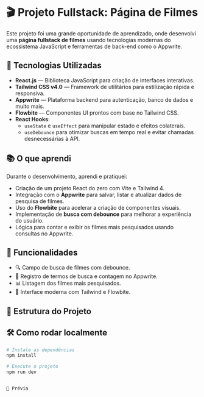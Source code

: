 # 🎬 Projeto Fullstack: Página de Filmes

Este projeto foi uma grande oportunidade de aprendizado, onde desenvolvi uma **página fullstack de filmes** usando tecnologias modernas do ecossistema JavaScript e ferramentas de back-end como o Appwrite.

## 🚀 Tecnologias Utilizadas

- **React.js** — Biblioteca JavaScript para criação de interfaces interativas.
- **Tailwind CSS v4.0** — Framework de utilitários para estilização rápida e responsiva.
- **Appwrite** — Plataforma backend para autenticação, banco de dados e muito mais.
- **Flowbite** — Componentes UI prontos com base no Tailwind CSS.
- **React Hooks**:
  - `useState` e `useEffect` para manipular estado e efeitos colaterais.
  - `useDebounce` para otimizar buscas em tempo real e evitar chamadas desnecessárias à API.

## 📚 O que aprendi

Durante o desenvolvimento, aprendi e pratiquei:

- Criação de um projeto React do zero com Vite e Tailwind 4.
- Integração com o **Appwrite** para salvar, listar e atualizar dados de pesquisa de filmes.
- Uso do **Flowbite** para acelerar a criação de componentes visuais.
- Implementação de **busca com debounce** para melhorar a experiência do usuário.
- Lógica para contar e exibir os filmes mais pesquisados usando consultas no Appwrite.

## 🧠 Funcionalidades

- 🔍 Campo de busca de filmes com debounce.
- 🧾 Registro de termos de busca e contagem no Appwrite.
- 📊 Listagem dos filmes mais pesquisados.
- 💅 Interface moderna com Tailwind e Flowbite.

## 📁 Estrutura do Projeto


## 🛠️ Como rodar localmente

```bash
# Instale as dependências
npm install

# Execute o projeto
npm run dev


📸 Prévia
